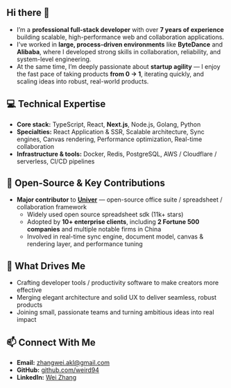 ## Hi there 👋

- I’m a **professional full-stack developer** with over **7 years of experience** building scalable, high-performance web and collaboration applications.  
- I’ve worked in **large, process-driven environments** like **ByteDance** and **Alibaba**, where I developed strong skills in collaboration, reliability, and system-level engineering.  
- At the same time, I’m deeply passionate about **startup agility** — I enjoy the fast pace of taking products **from 0 → 1**, iterating quickly, and scaling ideas into robust, real-world products.

## 💻 Technical Expertise

- **Core stack:** TypeScript, React, **Next.js**, Node.js, Golang, Python
- **Specialties:** React Application & SSR, Scalable architecture, Sync engines, Canvas rendering, Performance optimization, Real-time collaboration  
- **Infrastructure & tools:** Docker, Redis, PostgreSQL, AWS / Cloudflare / serverless, CI/CD pipelines  

## 🧩 Open-Source & Key Contributions

- **Major contributor** to **[Univer](https://github.com/dream-num/univer)** — open-source office suite / spreadsheet / collaboration framework  
  - Widely used open source spreadsheet sdk (11k+ stars)  
  - Adopted by **10+ enterprise clients**, including **2 Fortune 500 companies** and multiple notable firms in China  
  - Involved in real-time sync engine, document model, canvas & rendering layer, and performance tuning  

## 🚀 What Drives Me

- Crafting developer tools / productivity software to make creators more effective  
- Merging elegant architecture and solid UX to deliver seamless, robust products  
- Joining small, passionate teams and turning ambitious ideas into real impact  

## 📫 Connect With Me

- **Email:** [zhangwei.akl@gmail.com](mailto:zhangwei.akl@gmail.com)  
- **GitHub:** [github.com/weird94](https://github.com/weird94)
- **LinkedIn:** [Wei Zhang](linkedin.com/in/wei-zhang-8867542a4)

